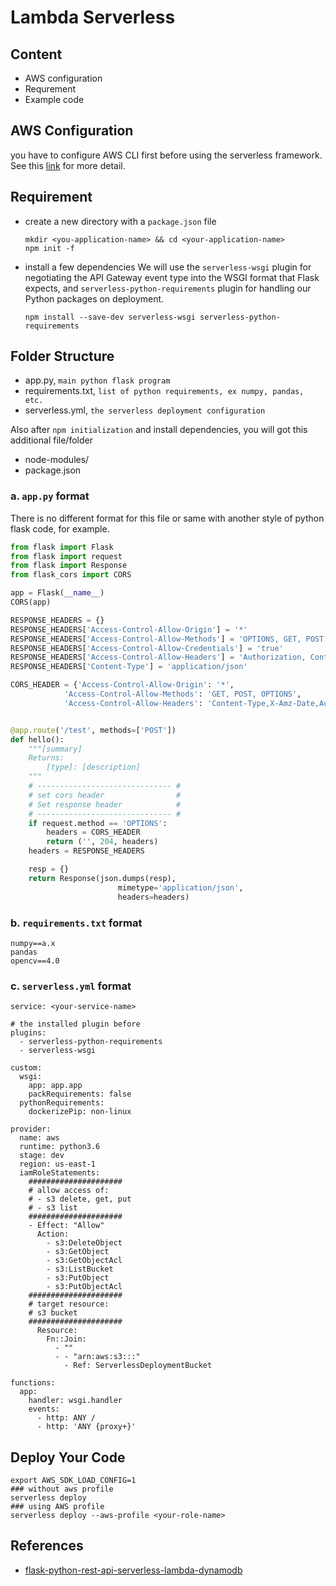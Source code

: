 # Lambda Serverless
## Content
- AWS configuration 
- Requrement 
- Example code 

## AWS Configuration
you have to configure AWS CLI first before using the serverless framework.
See this [link](https://github.com/fatchur/AWS-Note/tree/master/CLI/configure) for more detail.


## Requirement 
- create a new directory with a `package.json` file
   ```
   mkdir <you-application-name> && cd <your-application-name>
   npm init -f
   ```

- install a few dependencies
We will use the `serverless-wsgi` plugin for negotiating the API Gateway event type into the WSGI format that Flask expects, and `serverless-python-requirements` plugin for handling our Python packages on deployment.
    ```
    npm install --save-dev serverless-wsgi serverless-python-requirements
    ```

## Folder Structure
- app.py, `main python flask program`
- requirements.txt, `list of python requirements, ex numpy, pandas, etc.`
- serverless.yml, `the serverless deployment configuration`

Also after `npm initialization` and install dependencies, you will got this additional file/folder
- node-modules/
- package.json 

### a. `app.py` format
There is no different format for this file or same with another style of python flask code, for example.
```python
from flask import Flask
from flask import request
from flask import Response
from flask_cors import CORS

app = Flask(__name__)
CORS(app)

RESPONSE_HEADERS = {} 
RESPONSE_HEADERS['Access-Control-Allow-Origin'] = '*'
RESPONSE_HEADERS['Access-Control-Allow-Methods'] = 'OPTIONS, GET, POST'
RESPONSE_HEADERS['Access-Control-Allow-Credentials'] = 'true'
RESPONSE_HEADERS['Access-Control-Allow-Headers'] = 'Authorization, Content-Type'
RESPONSE_HEADERS['Content-Type'] = 'application/json' 

CORS_HEADER = {'Access-Control-Allow-Origin': '*',
            'Access-Control-Allow-Methods': 'GET, POST, OPTIONS',
            'Access-Control-Allow-Headers': 'Content-Type,X-Amz-Date,Authorization,X-Api-Key,X-Amz-Security-Token'}


@app.route('/test', methods=['POST'])
def hello():
    """[summary]
    Returns:
        [type]: [description]
    """  
    # ------------------------------ #
    # set cors header                #
    # Set response header            #
    # ------------------------------ #
    if request.method == 'OPTIONS':
        headers = CORS_HEADER
        return ('', 204, headers)
    headers = RESPONSE_HEADERS

    resp = {}
    return Response(json.dumps(resp), 
                        mimetype='application/json', 
                        headers=headers)
```

### b. `requirements.txt` format
```
numpy==a.x 
pandas
opencv==4.0
```

### c. `serverless.yml` format
```
service: <your-service-name>

# the installed plugin before
plugins:
  - serverless-python-requirements
  - serverless-wsgi

custom:
  wsgi:
    app: app.app
    packRequirements: false
  pythonRequirements:
    dockerizePip: non-linux

provider:
  name: aws
  runtime: python3.6
  stage: dev
  region: us-east-1
  iamRoleStatements:
    #####################
    # allow access of: 
    # - s3 delete, get, put
    # - s3 list
    #####################
    - Effect: "Allow"
      Action:
        - s3:DeleteObject
        - s3:GetObject
        - s3:GetObjectAcl
        - s3:ListBucket
        - s3:PutObject
        - s3:PutObjectAcl
    #####################
    # target resource:
    # s3 bucket
    #####################
      Resource:
        Fn::Join:
          - ""
          - - "arn:aws:s3:::"
            - Ref: ServerlessDeploymentBucket

functions:
  app:
    handler: wsgi.handler
    events:
      - http: ANY /
      - http: 'ANY {proxy+}'
```

## Deploy Your Code
```
export AWS_SDK_LOAD_CONFIG=1
### without aws profile
serverless deploy 
### using AWS profile
serverless deploy --aws-profile <your-role-name>
```

## References
- [flask-python-rest-api-serverless-lambda-dynamodb](https://www.serverless.com/blog/flask-python-rest-api-serverless-lambda-dynamodb)